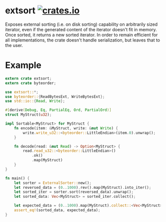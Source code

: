 extsort [![crates.io](https://img.shields.io/crates/v/extsort.svg)](https://crates.io/crates/extsort)
==========

Exposes external sorting (i.e. on disk sorting) capability on arbitrarily sized iterator, even if the
generated content of the iterator doesn't fit in memory. Once sorted, it returns a new sorted iterator.
In order to remain efficient for all implementations, the crate doesn't handle serialization, but leaves that to the user.

# Example
```rust
extern crate extsort;
extern crate byteorder;

use extsort::*;
use byteorder::{ReadBytesExt, WriteBytesExt};
use std::io::{Read, Write};

#[derive(Debug, Eq, PartialEq, Ord, PartialOrd)]
struct MyStruct(u32);

impl Sortable<MyStruct> for MyStruct {
    fn encode(item: &MyStruct, write: &mut Write) {
        write.write_u32::<byteorder::LittleEndian>(item.0).unwrap();
    }

    fn decode(read: &mut Read) -> Option<MyStruct> {
        read.read_u32::<byteorder::LittleEndian>()
            .ok()
            .map(MyStruct)
    }
}

fn main() {
    let sorter = ExternalSorter::new();
    let reversed_data = (0..1000).rev().map(MyStruct).into_iter();
    let sorted_iter = sorter.sort(reversed_data).unwrap();
    let sorted_data: Vec<MyStruct> = sorted_iter.collect();

    let expected_data = (0..1000).map(MyStruct).collect::<Vec<MyStruct>>();
    assert_eq!(sorted_data, expected_data);
}
```
